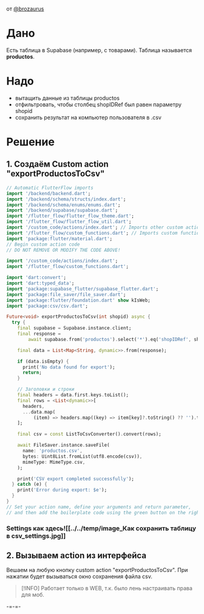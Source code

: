 от [@brozaurus](https://t.me/brozaurus)

# Дано
Есть таблица в Supabase (например, с товарами). 
Таблица называется **productos**.
# Надо
- вытащить данные из таблицы productos
- отфильтровать, чтобы столбец shopIDRef был равен параметру shopid
- сохранить результат на компьютер пользователя в .csv
# Решение

## 1. Создаём Custom action "exportProductosToCsv"
```dart
// Automatic FlutterFlow imports
import '/backend/backend.dart';
import '/backend/schema/structs/index.dart';
import '/backend/schema/enums/enums.dart';
import '/backend/supabase/supabase.dart';
import '/flutter_flow/flutter_flow_theme.dart';
import '/flutter_flow/flutter_flow_util.dart';
import '/custom_code/actions/index.dart'; // Imports other custom actions
import '/flutter_flow/custom_functions.dart'; // Imports custom functions
import 'package:flutter/material.dart';
// Begin custom action code
// DO NOT REMOVE OR MODIFY THE CODE ABOVE!

import '/custom_code/actions/index.dart';
import '/flutter_flow/custom_functions.dart';

import 'dart:convert';
import 'dart:typed_data';
import 'package:supabase_flutter/supabase_flutter.dart';
import 'package:file_saver/file_saver.dart';
import 'package:flutter/foundation.dart' show kIsWeb;
import 'package:csv/csv.dart';

Future<void> exportProductosToCsv(int shopid) async {
  try {
    final supabase = Supabase.instance.client;
    final response =
        await supabase.from('productos').select('*').eq('shopIDRef', shopid);

    final data = List<Map<String, dynamic>>.from(response);

    if (data.isEmpty) {
      print('No data found for export');
      return;
    }

    // Заголовки и строки
    final headers = data.first.keys.toList();
    final rows = <List<dynamic>>[
      headers,
      ...data.map(
          (item) => headers.map((key) => item[key]?.toString() ?? '').toList()),
    ];

    final csv = const ListToCsvConverter().convert(rows);

    await FileSaver.instance.saveFile(
      name: 'productos.csv',
      bytes: Uint8List.fromList(utf8.encode(csv)),
      mimeType: MimeType.csv,
    );

    print('CSV export completed successfully');
  } catch (e) {
    print('Error during export: $e');
  }
}
// Set your action name, define your arguments and return parameter,
// and then add the boilerplate code using the green button on the right!
```

### Settings как здесь![[../../temp/image_Как сохранить таблицу в csv_settings.jpg]]

## 2. Вызываем action из интерфейса
Вешаем на любую кнопку custom action "exportProductosToCsv". 
При нажатии будет вызываться окно сохранения файла csv.

> [!INFO] Работает только в WEB, т.к. было лень настраивать права для моб.

-=-=-
